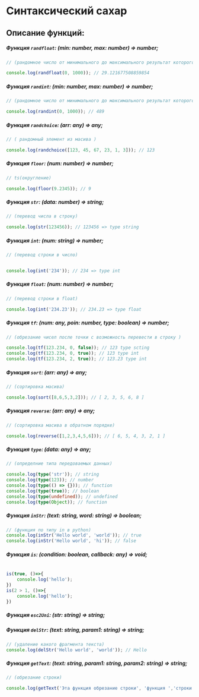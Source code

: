 # Синтаксический сахар

## Описание функций:


##### Функция `randfloat`: (min: number, max: number) => number;
```ts
// (рандомное число от минимального до максимального результат которого в float)

console.log(randfloat(0, 1000)); // 29.121677508859854
```
##### Функция `randint`: (min: number, max: number) => number; 
```ts
// (рандомное число от минимального до максимального результат которого в int)

console.log(randint(0, 1000)); // 489
```
##### Функция `randchoice`: (arr: any) => any;
```ts
// ( рандомный элемент из масива )

console.log(randchoice([123, 45, 67, 23, 1, 3])); // 123
```
##### Функция `floor`: (num: number) => number; 
```ts
// ts(округление)

console.log(floor(9.2345)); // 9
```
##### Функция `str`: (data: number) => string; 
```ts
// (перевод числа в строку)

console.log(str(123456)); // 123456 => type string

```
##### Функция `int`: (num: string) => number; 
```ts
// (перевод строки в число)


console.log(int('234')); // 234 => type int
```
##### Функция `float`: (num: number) => number;
```ts
// (перевод строки в float)

console.log(int('234.23')); // 234.23 => type float
```
##### Функция `tf`: (num: any, poin: number, type: boolean) => number; 
```ts
// (обрезание чисел после точки с возможность перевести в строку )

console.log(tf(123.234, 0, false)); // 123 type scting
console.log(tf(123.234, 0, true)); // 123 type int
console.log(tf(123.234, 2, true)); // 123.23 type int
```
##### Функция `sort`: (arr: any) => any; 
```ts
// (сортировка масива)

console.log(sort([8,6,5,3,2])); // [ 2, 3, 5, 6, 8 ]
```
##### Функция `reverse`: (arr: any) => any; 
```ts
// (сортировка масива в обратном порядке)

console.log(reverse([1,2,3,4,5,6])); // [ 6, 5, 4, 3, 2, 1 ]
```
##### Функция `type`: (data: any) => any; 
```ts
// (определние типа передоваемых данных)

console.log(type('str')); // string
console.log(type(123)); // number
console.log(type(() => {})); // function
console.log(type(true)); // boolean
console.log(type(undefined)); // undefined
console.log(type(Object)); // function
```
##### Функция `inStr`: (text: string, word: string) => boolean; 
```ts
// (функция по типу in в python)
console.log(inStr('Hello world', 'world')); // true
console.log(inStr('Hello world', 'hi')); // false
```
##### Функция `is`: (condition: boolean, callback: any) => void;
```ts

is(true, ()=>{
    console.log('hello');
})
is(2 > 1, ()=>{
    console.log('hello');
})
```

##### Функция `esc2Uni`: (str: string) => string;
##### Функция `delStr`: (text: string, param1: string) => string; 
```ts
// (удаление какого фрагмента текста)
console.log(delStr('Hello world', 'world')); // Hello
```
##### Функция `getText`: (text: string, param1: string, param2: string) => string; 
```ts
// (обрезание строки)

console.log(getText('Эта функция обрезание строки', 'функция ','строки')); // обрезание
```

